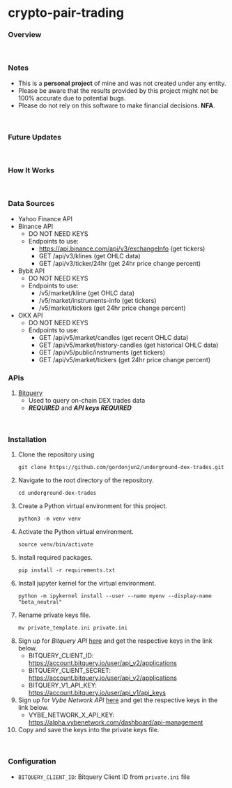 # crypto-pair-trading

### **Overview**

<br>

### Notes
- This is a **personal project** of mine and was not created under any entity.
- Please be aware that the results provided by this project might not be 100% accurate due to potential bugs.
- Please do not rely on this software to make financial decisions. **NFA**.

<br>

### Future Updates

<br>

### How It Works

<br>

### Data Sources
- Yahoo Finance API
- Binance API
    - DO NOT NEED KEYS
    - Endpoints to use:
        - https://api.binance.com/api/v3/exchangeInfo (get tickers)
        - GET /api/v3/klines (get OHLC data)
        - GET /api/v3/ticker/24hr (get 24hr price change percent)
- Bybit API
    - DO NOT NEED KEYS
    - Endpoints to use:
        - /v5/market/kline (get OHLC data)
        - /v5/market/instruments-info (get tickers)
        - /v5/market/tickers (get 24hr price change percent)
- OKX API
    - DO NOT NEED KEYS
    - Endpoints to use:
        - GET /api/v5/market/candles (get recent OHLC data)
        - GET /api/v5/market/history-candles (get historical OHLC data)
        - GET /api/v5/public/instruments (get tickers)
        - GET /api/v5/market/tickers (get 24hr price change percent)


### **APIs**
1. [Bitquery](https://docs.bitquery.io/docs/intro/)
    - Used to query on-chain DEX trades data
    - ***REQUIRED*** and ***API keys REQUIRED***

<br>

### **Installation**
1. Clone the repository using
    ```
    git clone https://github.com/gordonjun2/underground-dex-trades.git
    ```
2. Navigate to the root directory of the repository.
    ```
    cd underground-dex-trades
    ```
3. Create a Python virtual environment for this project.
    ```
    python3 -m venv venv
    ```
4. Activate the Python virtual environment.
    ```
    source venv/bin/activate
    ```
5. Install required packages.
    ```
    pip install -r requirements.txt
    ```
6. Install jupyter kernel for the virtual environment.
    ```
    python -m ipykernel install --user --name myenv --display-name "beta_neutral"
    ```
7. Rename private keys file.
    ```
    mv private_template.ini private.ini
    ```
8. Sign up for *Bitquery API* [here](https://bitquery.io/) and get the respective keys in the link below.
    - BITQUERY_CLIENT_ID: https://account.bitquery.io/user/api_v2/applications
    - BITQUERY_CLIENT_SECRET: https://account.bitquery.io/user/api_v2/applications
    - BITQUERY_V1_API_KEY: https://account.bitquery.io/user/api_v1/api_keys
9. Sign up for *Vybe Network API* [here](https://www.vybenetwork.com/) and get the respective keys in the link below.
    - VYBE_NETWORK_X_API_KEY: https://alpha.vybenetwork.com/dashboard/api-management
10. Copy and save the keys into the private keys file.
<br>

### **Configuration**
- ```BITQUERY_CLIENT_ID```: Bitquery Client ID from ```private.ini``` file

<br>
